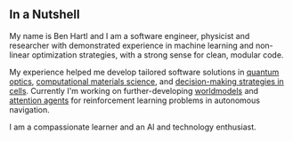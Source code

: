 ## In a Nutshell
My name is Ben Hartl and I am a software engineer, physicist and researcher with demonstrated experience in machine learning and non-linear optimization strategies, with a strong sense for clean, modular code.

My experience helped me develop tailored software solutions in 
<a class="" target='blank' href="https://journals.aps.org/prl/abstract/10.1103/PhysRevLett.115.033601">quantum optics</a>, 
<a class="" target='blank' href="https://pubs.acs.org/doi/abs/10.1021/acs.jctc.9b01251">computational materials science</a>, and
<a class="" target='blank' href="https://www.pnas.org/content/118/19/e2019683118">decision-making strategies in cells</a>. 
Currently I'm working on further-developing 
<a class="" target='blank' href="https://worldmodels.github.io/">worldmodels</a> and 
<a class="" target='blank' href="https://attentionagent.github.io/">attention agents</a> for reinforcement learning problems in autonomous navigation.

I am a compassionate learner and an AI and technology enthusiast.
